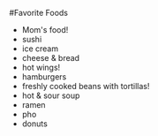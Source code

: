 #Favorite Foods
* Mom's food!
* sushi
* ice cream
* cheese & bread
* hot wings!
* hamburgers
* freshly cooked beans with tortillas!
* hot & sour soup
* ramen
* pho
* donuts
